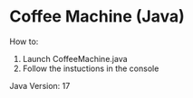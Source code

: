 # Coffee Machine (Java)

How to:  
1) Launch CoffeeMachine.java
2) Follow the instuctions in the console

Java Version: 17
